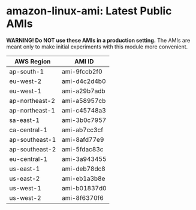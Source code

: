 # amazon-linux-ami: Latest Public AMIs

**WARNING! Do NOT use these AMIs in a production setting.** The AMIs are meant only to make initial experiments with this module more convenient.

| AWS Region | AMI ID |
| ---------- | ------ |
| ap-south-1 | ami-9fccb2f0 |
| eu-west-2 | ami-d4c2d4b0 |
| eu-west-1 | ami-a29b7adb |
| ap-northeast-2 | ami-a58957cb |
| ap-northeast-1 | ami-c45748a3 |
| sa-east-1 | ami-3b0c7957 |
| ca-central-1 | ami-ab7cc3cf |
| ap-southeast-1 | ami-8afd77e9 |
| ap-southeast-2 | ami-5fdac83c |
| eu-central-1 | ami-3a943455 |
| us-east-1 | ami-deb78dc8 |
| us-east-2 | ami-eb1a3b8e |
| us-west-1 | ami-b01837d0 |
| us-west-2 | ami-8f6370f6 |
